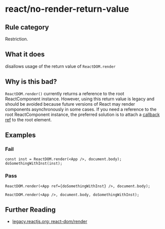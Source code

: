 # react/no-render-return-value

## Rule category

Restriction.

## What it does

disallows usage of the return value of `ReactDOM.render`

## Why is this bad?

`ReactDOM.render()` currently returns a reference to the root ReactComponent instance. However, using this return value is legacy and should be avoided because future versions of React may render components asynchronously in some cases. If you need a reference to the root ReactComponent instance, the preferred solution is to attach a [callback ref](https://react.dev/learn/manipulating-the-dom-with-refs) to the root element.

## Examples

### Fail

```tsx
const inst = ReactDOM.render(<App />, document.body);
doSomethingWithInst(inst);
```

### Pass

```tsx
ReactDOM.render(<App ref={doSomethingWithInst} />, document.body);

ReactDOM.render(<App />, document.body, doSomethingWithInst);
```

## Further Reading

- [legacy.reactjs.org: react-dom/render](https://legacy.reactjs.org/docs/react-dom.html#render)

